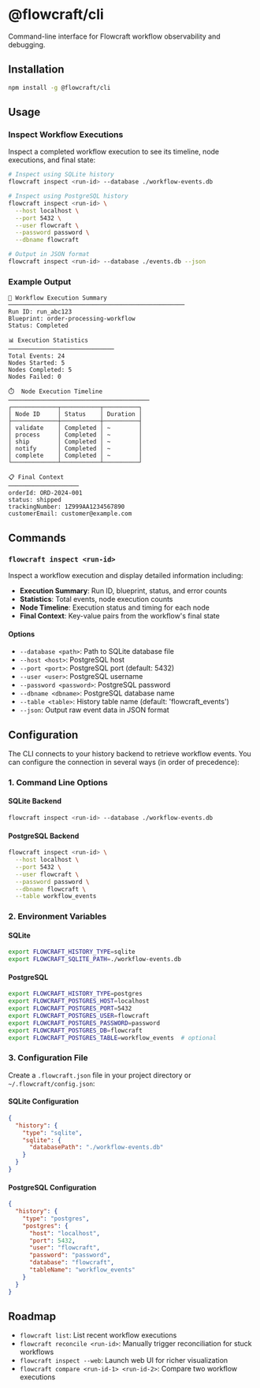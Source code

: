 # @flowcraft/cli

Command-line interface for Flowcraft workflow observability and debugging.

## Installation

```bash
npm install -g @flowcraft/cli
```

## Usage

### Inspect Workflow Executions

Inspect a completed workflow execution to see its timeline, node executions, and final state:

```bash
# Inspect using SQLite history
flowcraft inspect <run-id> --database ./workflow-events.db

# Inspect using PostgreSQL history
flowcraft inspect <run-id> \
  --host localhost \
  --port 5432 \
  --user flowcraft \
  --password password \
  --dbname flowcraft

# Output in JSON format
flowcraft inspect <run-id> --database ./events.db --json
```

### Example Output

```
🚀 Workflow Execution Summary
──────────────────────────────────────────────────
Run ID: run_abc123
Blueprint: order-processing-workflow
Status: Completed

📊 Execution Statistics
──────────────────────────────
Total Events: 24
Nodes Started: 5
Nodes Completed: 5
Nodes Failed: 0

⏱️  Node Execution Timeline
────────────────────────────────────────
┌─────────────┬───────────┬──────────┐
│ Node ID     │ Status    │ Duration │
├─────────────┼───────────┼──────────┤
│ validate    │ Completed │ ~        │
│ process     │ Completed │ ~        │
│ ship        │ Completed │ ~        │
│ notify      │ Completed │ ~        │
│ complete    │ Completed │ ~        │
└─────────────┴───────────┴──────────┘

📋 Final Context
────────────────────
orderId: ORD-2024-001
status: shipped
trackingNumber: 1Z999AA1234567890
customerEmail: customer@example.com
```

## Commands

### `flowcraft inspect <run-id>`

Inspect a workflow execution and display detailed information including:

- **Execution Summary**: Run ID, blueprint, status, and error counts
- **Statistics**: Total events, node execution counts
- **Node Timeline**: Execution status and timing for each node
- **Final Context**: Key-value pairs from the workflow's final state

#### Options

- `--database <path>`: Path to SQLite database file
- `--host <host>`: PostgreSQL host
- `--port <port>`: PostgreSQL port (default: 5432)
- `--user <user>`: PostgreSQL username
- `--password <password>`: PostgreSQL password
- `--dbname <dbname>`: PostgreSQL database name
- `--table <table>`: History table name (default: 'flowcraft_events')
- `--json`: Output raw event data in JSON format

## Configuration

The CLI connects to your history backend to retrieve workflow events. You can configure the connection in several ways (in order of precedence):

### 1. Command Line Options

#### SQLite Backend
```bash
flowcraft inspect <run-id> --database ./workflow-events.db
```

#### PostgreSQL Backend
```bash
flowcraft inspect <run-id> \
  --host localhost \
  --port 5432 \
  --user flowcraft \
  --password password \
  --dbname flowcraft \
  --table workflow_events
```

### 2. Environment Variables

#### SQLite
```bash
export FLOWCRAFT_HISTORY_TYPE=sqlite
export FLOWCRAFT_SQLITE_PATH=./workflow-events.db
```

#### PostgreSQL
```bash
export FLOWCRAFT_HISTORY_TYPE=postgres
export FLOWCRAFT_POSTGRES_HOST=localhost
export FLOWCRAFT_POSTGRES_PORT=5432
export FLOWCRAFT_POSTGRES_USER=flowcraft
export FLOWCRAFT_POSTGRES_PASSWORD=password
export FLOWCRAFT_POSTGRES_DB=flowcraft
export FLOWCRAFT_POSTGRES_TABLE=workflow_events  # optional
```

### 3. Configuration File

Create a `.flowcraft.json` file in your project directory or `~/.flowcraft/config.json`:

#### SQLite Configuration
```json
{
  "history": {
    "type": "sqlite",
    "sqlite": {
      "databasePath": "./workflow-events.db"
    }
  }
}
```

#### PostgreSQL Configuration
```json
{
  "history": {
    "type": "postgres",
    "postgres": {
      "host": "localhost",
      "port": 5432,
      "user": "flowcraft",
      "password": "password",
      "database": "flowcraft",
      "tableName": "workflow_events"
    }
  }
}
```

## Roadmap

- `flowcraft list`: List recent workflow executions
- `flowcraft reconcile <run-id>`: Manually trigger reconciliation for stuck workflows
- `flowcraft inspect --web`: Launch web UI for richer visualization
- `flowcraft compare <run-id-1> <run-id-2>`: Compare two workflow executions

